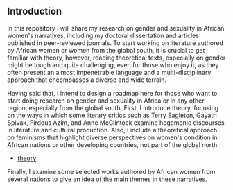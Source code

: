 ## Introduction

In this repository I will share my research on gender and sexuality in African women's narratives, including my doctoral dissertation and articles published in peer-reviewed journals. To start working on literature authored by African women or women from the global south, it is crucial to get familiar with theory, however, reading theoretical texts, especially on gender might be tough and quite challenging, even for those who enjoy it, as they often present 
an almost impenetrable language and a multi-disciplinary approach that encompasses a diverse and wide terrain.  

Having said that, I intend to design a roadmap here for those who want to start doing research on gender and sexuality in Africa or in any other region, especially from the global south. First, I introduce theory, focusing on the ways in which some literary critics such as Terry Eagleton, Gayatri Spivak, Firdous Azim, and Anne McClintock examine hegemonic discourses in literature and cultural production. Also, I include a theoretical approach on feminisms that highlight diverse perspectives on women's condition in African nations or other developing countries, not part of the global north. 


- [theory](https://github.com/meyresilva/AfricanWomenLit/tree/main/theory)


Finally, I examine some selected works authored by African women from several nations to give an idea
of the main themes in these narratives.

















